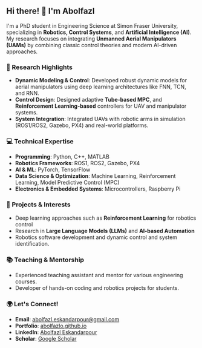 ## Hi there! 👋 I'm Abolfazl

<!--
**abolfazlo/abolfazlo** is a ✨ _special_ ✨ repository because its `README.md` (this file) appears on your GitHub profile.

Here are some ideas to get you started:

- 🔭 I’m currently working on ...
- 🌱 I’m currently learning ...
- 👯 I’m looking to collaborate on ...
- 🤔 I’m looking for help with ...
- 💬 Ask me about ...
- 📫 How to reach me: ...
- 😄 Pronouns: ...
- ⚡ Fun fact: ...
-->



I'm a PhD student in Engineering Science at Simon Fraser University, specializing in **Robotics, Control Systems**, and **Artificial Intelligence (AI)**. My research focuses on integrating **Unmanned Aerial Manipulators (UAMs)** by combining classic control theories and modern AI-driven approaches.

### 🔬 Research Highlights
- **Dynamic Modeling & Control**: Developed robust dynamic models for aerial manipulators using deep learning architectures like FNN, TCN, and RNN. 
- **Control Design**: Designed adaptive **Tube-based MPC**, and **Reinforcement Learning-based** controllers for UAV and manipulator systems.
- **System Integration**: Integrated UAVs with robotic arms in simulation (ROS1/ROS2, Gazebo, PX4) and real-world platforms.
  
### 💻 Technical Expertise
- **Programming**: Python, C++, MATLAB
- **Robotics Frameworks**: ROS1, ROS2, Gazebo, PX4
- **AI & ML**: PyTorch, TensorFlow
- **Data Science & Optimization**: Machine Learning, Reinforcement Learning, Model Predictive Control (MPC)
- **Electronics & Embedded Systems**: Microcontrollers, Raspberry Pi

### 🚀 Projects & Interests
- Deep learning approaches such as **Reinforcement Learning** for robotics control
- Research in **Large Language Models (LLMs)** and **AI-based Automation**
- Robotics software development and dynamic control and system identification.

### 📚 Teaching & Mentorship
- Experienced teaching assistant and mentor for various engineering courses.
- Developer of hands-on coding and robotics projects for students.

### 🌍 Let's Connect!
- **Email**: [abolfazl.eskandarpour@gmail.com](mailto:abolfazl.eskandarpour@gmail.com)
- **Portfolio**: [abolfazlo.github.io](https://abolfazlo.github.io/)
- **LinkedIn**: [Abolfazl Eskandarpour](https://www.linkedin.com/in/abolfazl-eskandarpour)
- **Scholar**: [Google Scholar](https://scholar.google.com/citations?user=xRRXfh0AAAAJ&hl=en)

